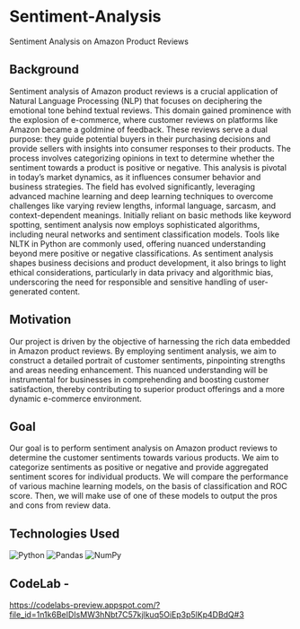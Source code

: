 # Sentiment-Analysis
Sentiment Analysis on Amazon Product Reviews

## Background 
Sentiment analysis of Amazon product reviews is a crucial application of Natural Language Processing (NLP) that focuses on deciphering the emotional tone behind textual reviews. This domain gained prominence with the explosion of e-commerce, where customer reviews on platforms like Amazon became a goldmine of feedback. These reviews serve a dual purpose: they guide potential buyers in their purchasing decisions and provide sellers with insights into consumer responses to their products. The process involves categorizing opinions in text to determine whether the sentiment towards a product is positive or negative. This analysis is pivotal in today’s market dynamics, as it influences consumer behavior and business strategies. The field has evolved significantly, leveraging advanced machine learning and deep learning techniques to overcome challenges like varying review lengths, informal language, sarcasm, and context-dependent meanings. Initially reliant on basic methods like keyword spotting, sentiment analysis now employs sophisticated algorithms, including neural networks and sentiment classification models. Tools like NLTK in Python are commonly used, offering nuanced understanding beyond mere positive or negative classifications. As sentiment analysis shapes business decisions and product development, it also brings to light ethical considerations, particularly in data privacy and algorithmic bias, underscoring the need for responsible and sensitive handling of user-generated content.

## Motivation 
Our project is driven by the objective of harnessing the rich data embedded in Amazon product reviews. By employing sentiment analysis, we aim to construct a detailed portrait of customer sentiments, pinpointing strengths and areas needing enhancement. This nuanced understanding will be instrumental for businesses in comprehending and boosting customer satisfaction, thereby contributing to superior product offerings and a more dynamic e-commerce environment.

## Goal
Our goal is to perform sentiment analysis on Amazon product reviews to determine the customer sentiments towards various products. We aim to categorize sentiments as positive or negative and provide aggregated sentiment scores for individual products. We will compare the performance of various machine learning models, on the basis of classification and ROC score. Then, we will make use of one of these models to output the pros and cons from review data.

## Technologies Used
![Python](https://img.shields.io/badge/Python-3776AB?style=for-the-badge&logo=Python&logoColor=white)
![Pandas](https://img.shields.io/badge/Pandas-150458?style=for-the-badge&logo=pandas&logoColor=white)
![NumPy](https://img.shields.io/badge/Python-3776AB?style=for-the-badge&logo=NumPy&logoColor=white)

## CodeLab - 
https://codelabs-preview.appspot.com/?file_id=1n1k6BeIDIsMW3hNbt7C57kjlkuq5OiEp3p5lKp4DBdQ#3
